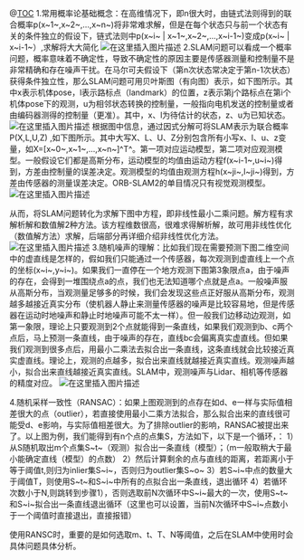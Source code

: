 ﻿@[TOC](SLAM总结（二）-数学基础之常用概率知识)
1.常用概率论基础概念：在高维情况下，即n很大时，由链式法则得到的联合概率p(x~1~,x~2~,...,x~n~)将非常难求解，但是在每个状态只与前一个状态有关的条件独立的假设下，链式法则中p(x~i~ | x~1~,x~2~,...,x~i-1~)变成p(x~i~ | x~i-1~）,求解将大大简化
![在这里插入图片描述](https://img-blog.csdnimg.cn/20210321212652551.jpg?x-oss-process=image/watermark,type_ZmFuZ3poZW5naGVpdGk,shadow_10,text_aHR0cHM6Ly9ibG9nLmNzZG4ubmV0L3dlaXhpbl80MTI0NTk4OA==,size_16,color_FFFFFF,t_70#pic_center)
2.SLAM问题可以看成一个概率问题，概率意味着不确定性，导致不确定性的原因主要是传感器测量和控制量不是非常精确和存在噪声干扰。在马尔可夫假设下（第n次状态常决定于第n-1次状态）获得条件独立性，那么SLAM问题可用贝叶斯图（有向图）表示，如下图所示。其中x表示机体pose，l表示路标点（landmark）的位置，z表示第j个路标点在第i个机体pose下的观测，u为相邻状态转换的控制量，一般指向电机发送的控制量或者由编码器测得的控制量（更准）。其中，x、l为待估计的状态，z、u为已知状态。
![在这里插入图片描述](https://img-blog.csdnimg.cn/20210321223151697.jpg?x-oss-process=image/watermark,type_ZmFuZ3poZW5naGVpdGk,shadow_10,text_aHR0cHM6Ly9ibG9nLmNzZG4ubmV0L3dlaXhpbl80MTI0NTk4OA==,size_16,color_FFFFFF,t_70#pic_center)
根据图中信息，通过因式分解可将SLAM表示为联合概率P(X,L,U,Z) ,如下图所示。其中大写X、L、U、Z分别包含所有小写x、l、u、z变量，如X=[x~0~,x~1~,…,x~n~]^T^。第一项对应运动模型，第二项对应观测模型。一般假设它们都是高斯分布，运动模型的均值由运动方程f(x~i-1~,u~i~)得到，方差由控制量的误差决定。观测模型的均值由观测方程h(x~ji~,l~ji~)得到，方差由传感器的测量误差决定。ORB-SLAM2的单目情况只有视觉观测模型。
![在这里插入图片描述](https://img-blog.csdnimg.cn/20210321223606199.jpg?x-oss-process=image/watermark,type_ZmFuZ3poZW5naGVpdGk,shadow_10,text_aHR0cHM6Ly9ibG9nLmNzZG4ubmV0L3dlaXhpbl80MTI0NTk4OA==,size_16,color_FFFFFF,t_70#pic_center)

从而，将SLAM问题转化为求解下图中方程，即非线性最小二乘问题。解方程有求解析解和数值解2种方法。该方程维数很高，很难求得解析解，故可用非线性优化（数值解方法）求解，后端部分再详细介绍非线性优化方法。
![在这里插入图片描述](https://img-blog.csdnimg.cn/20210321223718532.jpg?x-oss-process=image/watermark,type_ZmFuZ3poZW5naGVpdGk,shadow_10,text_aHR0cHM6Ly9ibG9nLmNzZG4ubmV0L3dlaXhpbl80MTI0NTk4OA==,size_16,color_FFFFFF,t_70#pic_center)
3.随机噪声的理解：比如我们现在需要预测下图二维空间中的虚直线是怎样的，假如我们只能通过一个传感器，每次观测到虚直线上一个点的坐标(x~i~,y~i~)。如果我们一直停在一个地方观测下图第3象限点a，由于噪声的存在，会得到一堆围绕点a的点，我们也无法知道哪个点就是点a。一般噪声服从高斯分布，当观测量足够多的时候，我们会发现这些点正好服从高斯分布，观测越多越接近真实分布（使机器人静止来测量传感器的噪声是比较容易地，但是传感器在运动时地噪声和静止时地噪声可能不太一样）。但一般我们边移动边观测，如第一象限，理论上只要观测到2个点就能得到一条直线，如果我们观测到b、c两个点后，马上预测一条直线，由于噪声的存在，直线bc会偏离真实虚直线。但如果我们观测到很多点后，用最小二乘法去拟合出一条直线，这条直线就会比较接近真实虚直线。理论上，观测的点越多，拟合出来直线就越接近真实直线。观测噪声越小，拟合出来直线越接近真实直线。SLAM中，观测噪声与Lidar、相机等传感器的精度对应。
![在这里插入图片描述](https://img-blog.csdnimg.cn/20210322001316519.jpg?x-oss-process=image/watermark,type_ZmFuZ3poZW5naGVpdGk,shadow_10,text_aHR0cHM6Ly9ibG9nLmNzZG4ubmV0L3dlaXhpbl80MTI0NTk4OA==,size_16,color_FFFFFF,t_70#pic_center)

4.随机采样一致性（RANSAC）：如果上图观测到的点存在如d、e一样与实际值相差很大的点（outlier），若直接使用最小二乘方法拟合，那么拟合出来的直线很可能受d、e影响，与实际值相差很大。为了排除outlier的影响，RANSAC被提出来了。以上图为例，我们能得到有n个点的点集S，方法如下，以下是一个循环，：
1）从S随机取出m个点集S~t~（观测）拟合出一条直线（模型）；（m一般取稍大于最小能确定直线（模型）的点数）
2）然后计算剩余的点与直线的距离，若距离小于等于阈值t,则归为inlier集S~i~，否则归为outlier集S~o~
3）若S~i~中点的数量大于阈值T，则使用S~t~和S~i~中所有的点拟合出一条直线，退出循环
4）若循环次数小于N,则跳转到步骤1），否则选取前N次循环中S~i~最大的一次，使用S~t~和S~i~拟合出一条直线退出循环（这里也可以设置，当前N次循环中S~i~点数小于一个阈值时直接退出，直接报错）

使用RANSC时，重要的是如何选取m、t、T、N等阈值，之后在SLAM中使用时会具体问题具体分析。
